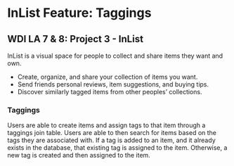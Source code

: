 # InList Feature: Taggings

## WDI LA 7 & 8: Project 3 - InList
InList is a visual space for people to collect and share items they want and own.

* Create, organize, and share your collection of items you want.
* Send friends personal reviews, item suggestions, and buying tips.
* Discover similarly tagged items from other peoples’ collections.

### Taggings
Users are able to create items and assign tags to that item through a taggings join table. Users are able to then search for items based on the tags they are associated with. If a tag is added to an item, and it already exists in the database, that existing tag is assigned to the item. Otherwise, a new tag is created and then assigned to the item.